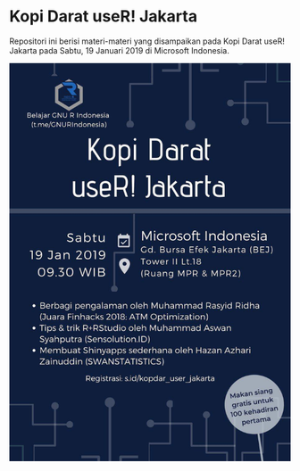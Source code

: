 # Kopi Darat useR! Jakarta

Repositori ini berisi materi-materi yang disampaikan pada Kopi Darat useR! Jakarta pada Sabtu, 19 Januari 2019 di Microsoft Indonesia.

![kopdar_user_jakarta](kopdar_user_jakarta.jpg)
